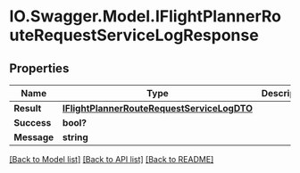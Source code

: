 # IO.Swagger.Model.IFlightPlannerRouteRequestServiceLogResponse
## Properties

Name | Type | Description | Notes
------------ | ------------- | ------------- | -------------
**Result** | [**IFlightPlannerRouteRequestServiceLogDTO**](IFlightPlannerRouteRequestServiceLogDTO.md) |  | [optional] 
**Success** | **bool?** |  | [optional] 
**Message** | **string** |  | [optional] 

[[Back to Model list]](../README.md#documentation-for-models) [[Back to API list]](../README.md#documentation-for-api-endpoints) [[Back to README]](../README.md)

